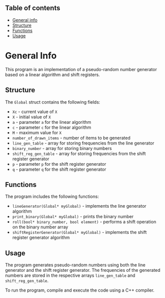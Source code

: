 ## Table of contents
* [General info](#general-info)
* [Structure](#structure)
* [Functions](#functions)
* [Usage](#usage)

# General Info

This program is an implementation of a pseudo-random number generator based on a linear algorithm and shift registers.

## Structure

The `Global` struct contains the following fields:

- `Xc` - current value of `X`
- `X` - initial value of `X`
- `a` - parameter `a` for the linear algorithm
- `c` - parameter `c` for the linear algorithm
- `M` - maximum value for `X`
- `number_of_drawn_items` - number of items to be generated
- `line_gen_table` - array for storing frequencies from the line generator
- `binary_number` - array for storing binary numbers
- `shift_reg_gen_table` - array for storing frequencies from the shift register generator
- `p` - parameter `p` for the shift register generator
- `q` - parameter `q` for the shift register generator

## Functions

The program includes the following functions:

- `lineGenerator(Global* myGlobal)` - implements the line generator algorithm
- `print_binary(Global* myGlobal)` - prints the binary number
- `roll(bool* binary_number, bool element)` - performs a shift operation on the binary number array
- `shiftRegisterGenerator(Global* myGlobal)` - implements the shift register generator algorithm

## Usage

The program generates pseudo-random numbers using both the line generator and the shift register generator. The frequencies of the generated numbers are stored in the respective arrays `line_gen_table` and `shift_reg_gen_table`.

To run the program, compile and execute the code using a C++ compiler.


